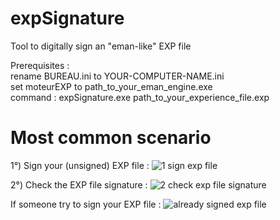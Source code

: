 # expSignature
Tool to digitally sign an "eman-like" EXP file<p>

Prerequisites :<br>
rename BUREAU.ini to YOUR-COMPUTER-NAME.ini<br>
set moteurEXP to path_to_your_eman_engine.exe<br>
command : expSignature.exe path_to_your_experience_file.exp<br>

# Most common scenario
1°) Sign your (unsigned) EXP file :
![1  sign exp file](https://user-images.githubusercontent.com/54830918/202219598-eade0b2d-5dcb-4f51-b1b2-f22c3973f392.jpg)

2°) Check the EXP file signature :
![2  check exp file signature](https://user-images.githubusercontent.com/54830918/202219662-961f77fb-20c9-4964-bf18-a554690d3bf8.jpg)

If someone try to sign your EXP file :
![already signed exp file](https://user-images.githubusercontent.com/54830918/202219705-7ac44c43-8648-4479-89c7-4a5c5c8b2ec3.jpg)
